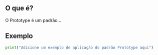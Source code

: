 
## O que é?
O Prototype é um padrão...

## Exemplo
```python
print("Adicione um exemplo de aplicação do padrão Prototype aqui")
```